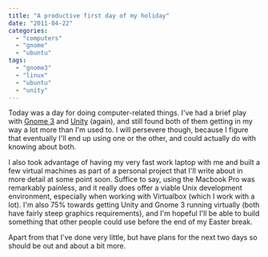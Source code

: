 ```yaml
---
title: "A productive first day of my holiday"
date: "2011-04-22"
categories: 
  - "computers"
  - "gnome"
  - "ubuntu"
tags: 
  - "gnome3"
  - "linux"
  - "ubuntu"
  - "unity"
---
```


Today was a day for doing computer-related things. I've had a brief play with [Gnome 3](http://gnome3.org/) and [Unity](http://unity.ubuntu.com/) (again), and still found both of them getting in my way a lot more than I'm used to. I will persevere though, because I figure that eventually I'll end up using one or the other, and could actually do with knowing about both.

I also took advantage of having my very fast work laptop with me and built a few virtual machines as part of a personal project that I'll write about in more detail at some point soon. Suffice to say, using the Macbook Pro was remarkably painless, and it really does offer a viable Unix development environment, especially when working with Virtualbox (which I work with a lot). I'm also 75% towards getting Unity and Gnome 3 running virtually (both have fairly steep graphics requirements), and I'm hopeful I'll be able to build something that other people could use before the end of my Easter break.

Apart from that I've done very little, but have plans for the next two days so should be out and about a bit more.
